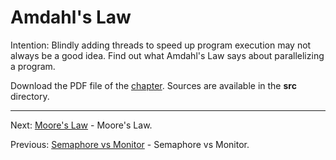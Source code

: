 # Amdahl's Law

Intention: Blindly adding threads to speed up program execution may not always be a good idea. 
Find out what Amdahl's Law says about parallelizing a program.

Download the PDF file of the [chapter](chapter_14.pdf). Sources are available in the <b>src</b> directory. 


<hr>

Next: [Moore's Law](chapter_15.md "Moore's Law") - Moore's Law.

Previous: [Semaphore vs Monitor](chapter_13.md "Semaphore vs Monitor") - Semaphore vs Monitor.